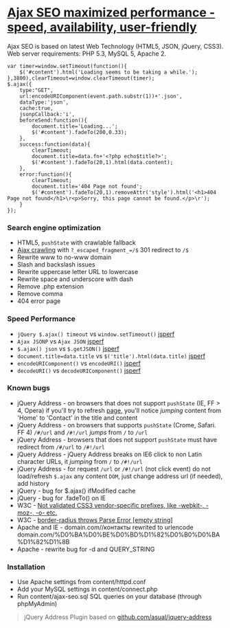 # [Ajax SEO maximized performance - speed, availability, user-friendly](//lab.laukstein.com/jsonp-ajax-seo/)
Ajax SEO is based on latest Web Technology (HTML5, JSON, jQuery, CSS3). Web server requirements: PHP 5.3, MySQL 5, Apache 2.
    
    
    var timer=window.setTimeout(function(){
        $('#content').html('Loading seems to be taking a while.');
    },3800),clearTimeout=window.clearTimeout(timer);
    $.ajax({
        type:"GET",
        url:encodeURIComponent(event.path.substr(1))+'.json',
        dataType:'json',
        cache:true,
        jsonpCallback:'i',
        beforeSend:function(){
            document.title='Loading...';
            $('#content').fadeTo(200,0.33);
        },
        success:function(data){
            clearTimeout;
            document.title=data.fn+'<?php echo$title?>';
            $('#content').fadeTo(20,1).html(data.content);
        },
        error:function(){
            clearTimeout;
            document.title='404 Page not found';
            $('#content').fadeTo(20,1).removeAttr('style').html('<h1>404 Page not found</h1>\r<p>Sorry, this page cannot be found.</p>\r');
        }
    });
    
    
### Search engine optimization

 -  HTML5, `pushState` with crawlable fallback
 -  [Ajax crawling](//code.google.com/web/ajaxcrawling/docs/getting-started.html) with `?_escaped_fragment_=/$` 301 redirect to `/$`
 -  Rewrite www to no-www domain
 -  Slash and backslash issues
 -  Rewrite uppercase letter URL to lowercase
 -  Rewrite space and underscore with dash
 -  Remove .php extension
 -  Remove comma
 -  404 error page


### Speed Performance

 -  `jQuery $.ajax() timeout` vs `window.setTimeout()` [jsperf](//jsperf.com/jquery-ajax-jsonp-timeout-performormance)
 -  `Ajax JSONP` vs `Ajax JSON` [jsperf](//jsperf.com/ajax-jsonp-vs-ajax-json)
 -  `$.ajax() json` vs `$.getJSON()` [jsperf](//jsperf.com/getjson-vs-ajax-json)
 -  `document.title=data.title` vs `$('title').html(data.title)` [jsperf](//jsperf.com/rename-title)
 -  `encodeURIComponent()` vs `encodeURI()` [jsperf](//jsperf.com/encodeuri-vs-encodeuricomponent)
 -  `decodeURI()` vs `decodeURIComponent()` [jsperf](//jsperf.com/decodeuri-vs-decodeuricomponent)


### Known bugs

 -  jQuery Address - on browsers that does not support `pushState` (IE, FF > 4, Opera) if you'll try to refresh [page](//lab.laukstein.com/ajax-seo/#!/contact), you'll notice *jumping* content from 'Home' to 'Contact' in the title and content
 -  jQuery Address - on browsers that supports `pushState` (Crome, Safari. FF 4) `/#/url` and `/#!/url` *jumps* from `/` to `/url`
 -  jQuery Address - browsers that does not support `pushState` must have redirect from `/#/url` to `/#!/url`
 -  jQuery Address - jQuery Address breaks on IE6 click to non Latin character URLs, it *jumping* from `/` to `/#!/url`
 -  jQuery Address - for request `/url` or `/#!/url` (not click event) do not load/refresh `$.ajax` any content `DOM`, just change address url (if needed), add history
 -  jQuery - bug for $.ajax() ifModified cache
 -  jQuery - bug for .fadeTo() on IE
 -  W3C - [Not validated CSS3 vendor-specific prefixes, like -webkit-, -moz-, -o- etc.](//www.w3.org/Bugs/Public/show_bug.cgi?id=11989)
 -  W3C - [border-radius throws Parse Error [empty string]](//www.w3.org/Bugs/Public/show_bug.cgi?id=11975)
 -  Apache and IE - domain.com//контакты rewrited to urlencode domain.com/%D0%BA%D0%BE%D0%BD%D1%82%D0%B0%D0%BA%D1%82%D1%8B
 -  Apache - rewrite bug for -d and QUERY_STRING


### Installation

 -  Use Apache settings from content/httpd.conf
 -  Add your MySQL settings in content/connect.php
 -  Run content/ajax-seo.sql SQL queries on your database (through phpMyAdmin)


> jQuery Address Plugin based on [github.com/asual/jquery-address](//github.com/asual/jquery-address)